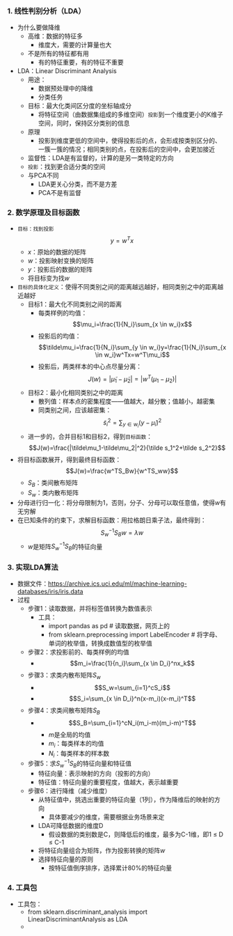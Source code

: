### 1. 线性判别分析（LDA）
- 为什么要做降维
  - 高维：数据的特征多
    - 维度大，需要的计算量也大
  - 不是所有的特征都有用
    - 有的特征重要，有的特征不重要
- LDA：Linear Discriminant Analysis
  - 用途：
    - 数据预处理中的降维
    - 分类任务
  - 目标：最大化类间区分度的坐标轴成分
    - 将特征空间（由数据集组成的多维空间）`投影`到一个维度更小的K维子空间，同时，保持区分类别的信息
  - 原理
    - 投影到维度更低的空间中，使得投影后的点，会形成按类别区分的、一簇一簇的情况；相同类别的点，在投影后的空间中，会更加接近
  - 监督性：LDA是有监督的，计算的是另一类特定的方向
  - `投影`：找到更合适分类的空间
  - 与PCA不同
    - LDA更关心分类，而不是方差
    - PCA不是有监督
 
### 2. 数学原理及目标函数
- `目标：找到投影`$$y=w^Tx$$
  - $x$：原始的数据的矩阵
  - $w$：投影映射变换的矩阵
  - $y$：投影后的数据的矩阵
  - 将目标变为找$w$
- `目标的具体化定义`：使得不同类别之间的距离越远越好，相同类别之中的距离越近越好
  - 目标1：最大化不同类别之间的距离
    - 每类样例的均值：$$\mu_i=\frac{1}{N_i}\sum_{x \in w_i}x$$
    - 投影后的均值：$$\tilde\mu_i=\frac{1}{N_i}\sum_{y \in w_i}y=\frac{1}{N_i}\sum_{x \in w_i}w^Tx=w^T\mu_i$$
    - 投影后，两类样本的中心点尽量分离：$$J(w)=|\tilde\mu_1-\tilde\mu_2|=|w^T(\mu_1-\mu_2)|$$
  - 目标2：最小化相同类别之中的距离
    - 散列值：样本点的密集程度——值越大，越分散；值越小，越密集
    - 同类别之间，应该越密集：$$\tilde s_i^2=\sum_{y \in w_i}(y - \tilde\mu_i)^2$$
  - 进一步的，合并目标1和目标2，得到`目标函数`：$$J(w)=\frac{|\tilde\mu_1-\tilde\mu_2|^2}{\tilde s_1^2+\tilde s_2^2}$$
- 将目标函数展开，得到最终目标函数：$$J(w)=\frac{w^TS_Bw}{w^TS_ww}$$
  - $S_B$：类间散布矩阵
  - $S_w$：类内散布矩阵
- 分母进行归一化：将分母限制为1，否则，分子、分母可以取任意值，使得$w$有无穷解
- 在已知条件的约束下，求解目标函数：用拉格朗日乘子法，最终得到：$$S_w^{-1}S_Bw=\lambda w$$
  - $w$是矩阵$S_w^{-1}S_B$的特征向量

### 3. 实现LDA算法
- 数据文件：https://archive.ics.uci.edu/ml/machine-learning-databases/iris/iris.data
- 过程
  - 步骤1：读取数据，并将标签值转换为数值表示
    - 工具：
      - import pandas as pd # 读取数据，网页上的
      - from sklearn.preprocessing import LabelEncoder # 将字母、单词的枚举值，转换成数值型的枚举值
  - 步骤2：求投影前的、每类样例的均值
    - $$m_i=\frac{1}{n_i}\sum_{x \in D_i}^nx_k$$
  - 步骤3：求类内散布矩阵$S_w$
    - $$S_w=\sum_{i=1}^cS_i$$
    - $$S_i=\sum_{x \in D_i}^n(x-m_i)(x-m_i)^T$$
  - 步骤4：求类间散布矩阵$S_B$
    - $$S_B=\sum_{i=1}^cN_i(m_i-m)(m_i-m)^T$$
      - $m$是全局的均值
      - $m_i$：每类样本的均值
      - $N_i$：每类样本的样本数
  - 步骤5：求$S_w^{-1}S_B$的特征向量和特征值
    - 特征向量：表示映射的方向（投影的方向）
    - 特征值：特征向量的重要程度，值越大，表示越重要
  - 步骤6：进行降维（减少维度）
    - 从特征值中，挑选出重要的特征向量（1列），作为降维后的映射的方向
      - 具体要减少的维度，需要根据业务场景来定
    - LDA可降低数据的维度D
      - 假设数据的类别数是C，则降低后的维度，最多为C-1维，即1 ≤ D ≤ C-1
    - 将特征向量组合为矩阵，作为投影转换的矩阵$w$
    - 选择特征向量的原则
      - 按特征值倒序排序，选择累计80%的特征向量

### 4. 工具包
- 工具包：
  - from sklearn.discriminant_analysis import LinearDiscriminantAnalysis as LDA
  - 